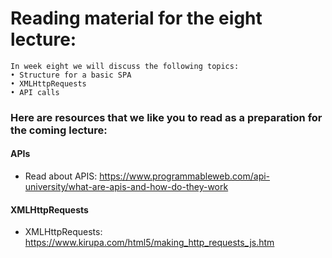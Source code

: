 # Reading material for the eight lecture:

```
In week eight we will discuss the following topics:
• Structure for a basic SPA
• XMLHttpRequests
• API calls
```

### Here are resources that we like you to read as a preparation for the coming lecture:

#### APIs
- Read about APIS: https://www.programmableweb.com/api-university/what-are-apis-and-how-do-they-work

#### XMLHttpRequests
- XMLHttpRequests: https://www.kirupa.com/html5/making_http_requests_js.htm
